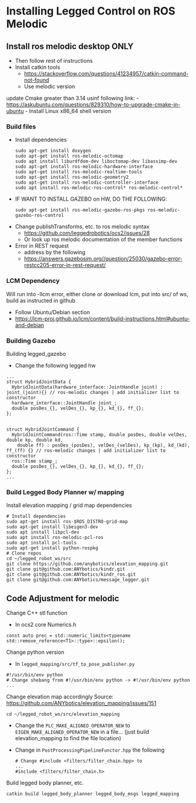 # Installing Legged Control on ROS Melodic

## Install ros melodic desktop ONLY
- Then follow rest of instructions
- Install catkin tools
	- https://stackoverflow.com/questions/41234957/catkin-command-not-found
	- Use melodic version

update Cmake greater than 3.14 usinf following link:
	- https://askubuntu.com/questions/829310/how-to-upgrade-cmake-in-ubuntu
	- Install Linux x86_64 shell version



### Build files
- Install dependencies
	```
	sudo apt-get install doxygen
	sudo apt-get install ros-melodic-octomap
	sudo apt install liburdfdom-dev liboctomap-dev libassimp-dev
	sudo apt-get install ros-melodic-hardware-interface
	sudo apt-get install ros-melodic-realtime-tools
	sudo apt-get install ros-melodic-geometry2
	sudo apt-get install ros-melodic-controller-interface
	sudo apt install ros-melodic-ros-control* ros-melodic-control*
	```
- IF WANT TO INSTALL GAZEBO on HW, DO THE FOLLOWING:
	```
	sudo apt-get install ros-melodic-gazebo-ros-pkgs ros-melodic-gazebo-ros-control
	```
- Change publishTransforms, etc. to ros melodic syntax
	- https://github.com/leggedrobotics/ocs2/issues/28
	- Or look up ros melodic documentation of the member functions
- Error in REST request
	- address by the following
	- https://answers.gazebosim.org//question/25030/gazebo-error-restcc205-error-in-rest-request/

### LCM Dependency
Will run into -llcm error, either clone or download lcm, put into src/ of ws, build as instructed in github
- Follow Ubuntu/Debian section
- https://lcm-proj.github.io/lcm/content/build-instructions.html#ubuntu-and-debian

### Building Gazebo 
Building legged_gazebo
- Change the following legged hw
```
...
struct HybridJointData {
  HybridJointData(hardware_interface::JointHandle joint) : joint_(joint){} // ros-melodic changes | add initializer list to constructor
  hardware_interface::JointHandle joint_;
  double posDes_{}, velDes_{}, kp_{}, kd_{}, ff_{};
};


struct HybridJointCommand {
  HybridJointCommand(ros::Time stamp, double posDes, double velDes, double kp, double kd, 
    double ff) : posDes_(posDes), velDes_(velDes), kp_(kp), kd_(kd), ff_(ff) {} // ros-melodic changes | add initializer list to constructor
  ros::Time stamp_;
  double posDes_{}, velDes_{}, kp_{}, kd_{}, ff_{};
};
...
```

### Build Legged Body Planner w/ mapping
Install elevation mapping / grid map dependencies

```
# Install dependencies
sudo apt-get install ros-$ROS_DISTRO-grid-map
sudo apt-get install libeigen3-dev
sudo apt install libpcl-dev
sudo apt install ros-melodic-pcl-ros
sudo apt install pcl-tools
sudo apt-get install python-rospkg
# Clone repos
cd ~/legged_robot_ws/src
git clone https://github.com/anybotics/elevation_mapping.git
git clone git@github.com:ANYbotics/kindr.git
git clone git@github.com:ANYbotics/kindr_ros.git
git clone git@github.com:ANYbotics/message_logger.git
```
## Code Adjustment for melodic
Change C++ stl function
- In ocs2 core Numerics.h
```
const auto prec = std::numeric_limits<typename std::remove_reference<T1>::type>::epsilon();
```
Change python version
- In `legged_mapping/src/tf_to_pose_publisher.py`
```
#!/usr/bin/env python
# Change shebang from #!/usr/bin/env python -> #!/usr/bin/env python
...
```

Change elevation map accordingly
Source: https://github.com/ANYbotics/elevation_mapping/issues/151

```
cd ~/legged_robot_ws/src/elevation_mapping
```
- Change the `PLC_MAKE_ALIGNED_OPERATOR_NEW` to `EIGEN_MAKE_ALIGNED_OPERATOR_NEW` in a file... (just build elevation_mapping to find the file location)

- Change in `PostProcessingPipelineFunctor.hpp` the following
	```
	# Change #include <filters/filter_chain.hpp> to
	...
	#include <filters/filter_chain.h>
	```


Build legged body planner, etc.
```
catkin build legged_body_planner legged_body_msgs legged_mapping
```


